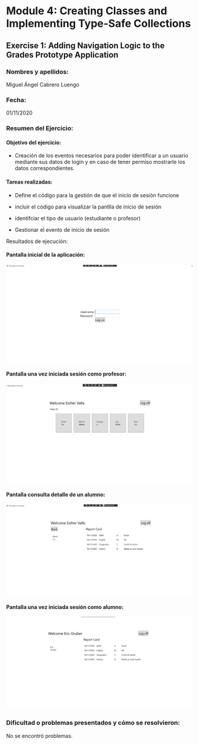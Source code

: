 ﻿# Module 4: Creating Classes and Implementing Type-Safe Collections
## Exercise 1: Adding Navigation Logic to the Grades Prototype Application
### Nombres y apellidos:
Miguel Ángel Cabrero Luengo
### Fecha:
01/11/2020
### Resumen del Ejercicio:

#### Objetivo del ejercicio:
- Creación de los eventos necesarios para poder identificar a un usuario mediante sus datos de login y en caso de tener permiso mostrarle los datos correspondientes.

#### Tareas realizadas:

- Define el código para la gestión de que el inicio de sesión funcione

- incluir el código para visualizar la pantlla de inicio de sesión

- identifciar el tipo de usuario (estudiante o profesor)

- Gestionar el evento de inicio de sesión

Resultados de ejecución:

#### Pantalla inicial de la aplicación:
<img src="img/01.png">

#### Pantalla una vez iniciada sesión como profesor:
<img src="img/02.png">

#### Pantalla consulta detalle de un alumno:
<img src="img/03.png">

#### Pantalla una vez iniciada sesión como alumno:
<img src="img/04.png">

### Dificultad o problemas presentados y cómo se resolvieron:
No se encontró problemas.

